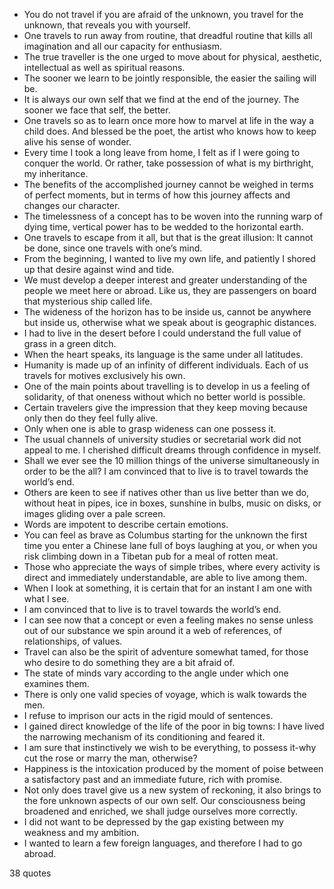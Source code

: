  - You do not travel if you are afraid of the unknown, you travel for the unknown, that reveals you with yourself.
 - One travels to run away from routine, that dreadful routine that kills all imagination and all our capacity for enthusiasm.
 - The true traveller is the one urged to move about for physical, aesthetic, intellectual as well as spiritual reasons.
 - The sooner we learn to be jointly responsible, the easier the sailing will be.
 - It is always our own self that we find at the end of the journey. The sooner we face that self, the better.
 - One travels so as to learn once more how to marvel at life in the way a child does. And blessed be the poet, the artist who knows how to keep alive his sense of wonder.
 - Every time I took a long leave from home, I felt as if I were going to conquer the world. Or rather, take possession of what is my birthright, my inheritance.
 - The benefits of the accomplished journey cannot be weighed in terms of perfect moments, but in terms of how this journey affects and changes our character.
 - The timelessness of a concept has to be woven into the running warp of dying time, vertical power has to be wedded to the horizontal earth.
 - One travels to escape from it all, but that is the great illusion: It cannot be done, since one travels with one’s mind.
 - From the beginning, I wanted to live my own life, and patiently I shored up that desire against wind and tide.
 - We must develop a deeper interest and greater understanding of the people we meet here or abroad. Like us, they are passengers on board that mysterious ship called life.
 - The wideness of the horizon has to be inside us, cannot be anywhere but inside us, otherwise what we speak about is geographic distances.
 - I had to live in the desert before I could understand the full value of grass in a green ditch.
 - When the heart speaks, its language is the same under all latitudes.
 - Humanity is made up of an infinity of different individuals. Each of us travels for motives exclusively his own.
 - One of the main points about travelling is to develop in us a feeling of solidarity, of that oneness without which no better world is possible.
 - Certain travelers give the impression that they keep moving because only then do they feel fully alive.
 - Only when one is able to grasp wideness can one possess it.
 - The usual channels of university studies or secretarial work did not appeal to me. I cherished difficult dreams through confidence in myself.
 - Shall we ever see the 10 million things of the universe simultaneously in order to be the all? I am convinced that to live is to travel towards the world’s end.
 - Others are keen to see if natives other than us live better than we do, without heat in pipes, ice in boxes, sunshine in bulbs, music on disks, or images gliding over a pale screen.
 - Words are impotent to describe certain emotions.
 - You can feel as brave as Columbus starting for the unknown the first time you enter a Chinese lane full of boys laughing at you, or when you risk climbing down in a Tibetan pub for a meal of rotten meat.
 - Those who appreciate the ways of simple tribes, where every activity is direct and immediately understandable, are able to live among them.
 - When I look at something, it is certain that for an instant I am one with what I see.
 - I am convinced that to live is to travel towards the world’s end.
 - I can see now that a concept or even a feeling makes no sense unless out of our substance we spin around it a web of references, of relationships, of values.
 - Travel can also be the spirit of adventure somewhat tamed, for those who desire to do something they are a bit afraid of.
 - The state of minds vary according to the angle under which one examines them.
 - There is only one valid species of voyage, which is walk towards the men.
 - I refuse to imprison our acts in the rigid mould of sentences.
 - I gained direct knowledge of the life of the poor in big towns: I have lived the narrowing mechanism of its conditioning and feared it.
 - I am sure that instinctively we wish to be everything, to possess it-why cut the rose or marry the man, otherwise?
 - Happiness is the intoxication produced by the moment of poise between a satisfactory past and an immediate future, rich with promise.
 - Not only does travel give us a new system of reckoning, it also brings to the fore unknown aspects of our own self. Our consciousness being broadened and enriched, we shall judge ourselves more correctly.
 - I did not want to be depressed by the gap existing between my weakness and my ambition.
 - I wanted to learn a few foreign languages, and therefore I had to go abroad.

38 quotes